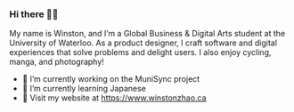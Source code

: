 ### Hi there 👋😀

My name is Winston, and I’m a Global Business & Digital Arts student at the University of Waterloo. As a product designer, I craft software and digital experiences that solve problems and delight users. I also enjoy cycling, manga, and photography!

- 🔭 I’m currently working on the MuniSync project
- 🌱 I’m currently learning Japanese
- 🔗 Visit my website at https://www.winstonzhao.ca

<!--
**Nomnomburger/Nomnomburger** is a ✨ _special_ ✨ repository because its `README.md` (this file) appears on your GitHub profile.

Here are some ideas to get you started:

- 🔭 I’m currently working on ...
- 🌱 I’m currently learning ...
- 👯 I’m looking to collaborate on ...
- 🤔 I’m looking for help with ...
- 💬 Ask me about ...
- 📫 How to reach me: ...
- 😄 Pronouns: ...
- ⚡ Fun fact: ...
-->
